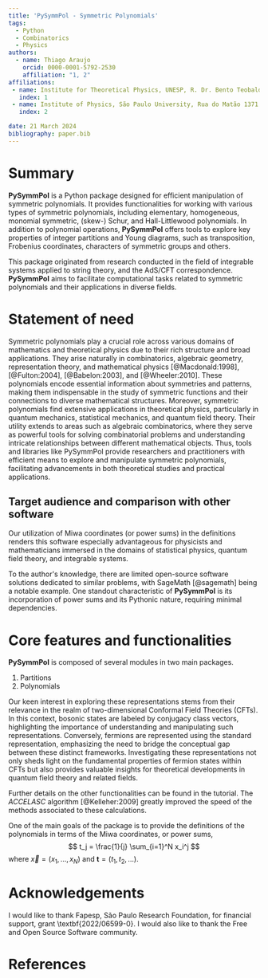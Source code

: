 ```yaml
---
title: 'PySymmPol - Symmetric Polynomials'
tags:
  - Python
  - Combinatorics
  - Physics
authors:
  - name: Thiago Araujo
    orcid: 0000-0001-5792-2530
    affiliation: "1, 2"
affiliations:
 - name: Institute for Theoretical Physics, UNESP, R. Dr. Bento Teobaldo Ferraz, 271, Bloco II,  Barra-Funda, CEP 01140-070, São Paulo/SP, Brazil.
   index: 1
 - name: Institute of Physics, São Paulo University, Rua do Matão 1371 - CEP 05508-090 Cidade Universitária, São Paulo/SP, Brazil
   index: 2

date: 21 March 2024
bibliography: paper.bib
---
```


# Summary

**PySymmPol** is a Python package designed for efficient manipulation of
symmetric polynomials. It provides functionalities for working with
various types of symmetric polynomials, including elementary,
homogeneous, monomial symmetric, (skew-) Schur, and Hall-Littlewood
polynomials. In addition to polynomial operations, **PySymmPol** offers
tools to explore key properties of integer partitions and Young
diagrams, such as transposition, Frobenius coordinates, characters of
symmetric groups and others. 

This package originated from research conducted in the field of
integrable systems applied to string theory, and the AdS/CFT
correspondence. **PySymmPol** aims to facilitate computational tasks
related to symmetric polynomials and their applications in diverse
fields.

# Statement of need 

Symmetric polynomials play a crucial role across various domains of
mathematics and theoretical physics due to their rich structure and
broad applications. They arise naturally in combinatorics, algebraic
geometry, representation theory, and mathematical
physics [@Macdonald:1998], [@Fulton:2004], [@Babelon:2003],
and [@Wheeler:2010]. These polynomials encode
essential information about symmetries and patterns, making them
indispensable in the study of symmetric functions and their
connections to diverse mathematical structures. Moreover, symmetric
polynomials find extensive applications in theoretical physics,
particularly in quantum mechanics, statistical mechanics, and quantum
field theory. Their utility extends to areas such as algebraic
combinatorics, where they serve as powerful tools for solving
combinatorial problems and understanding intricate relationships
between different mathematical objects. Thus, tools and libraries like
PySymmPol provide researchers and practitioners with efficient means
to explore and manipulate symmetric polynomials, facilitating
advancements in both theoretical studies and practical applications.

## Target audience and comparison with other software

Our utilization of Miwa coordinates (or power sums) in the definitions
renders this software especially advantageous for physicists and
mathematicians immersed in the domains of statistical physics, quantum
field theory, and integrable systems.

To the author's knowledge, there are limited open-source software
solutions dedicated to similar problems, with SageMath [@sagemath]
being a notable example. One standout characteristic of **PySymmPol**
is its incorporation of power sums and its Pythonic nature, requiring
minimal dependencies.

# Core features and functionalities 

**PySymmPol** is composed of several modules in two main packages. 

1. Partitions
2. Polynomials

Our keen interest in exploring these representations stems
from their relevance in the realm of two-dimensional Conformal Field
Theories (CFTs). In this context, bosonic states are labeled by
conjugacy class vectors, highlighting the importance of
understanding and manipulating such representations. Conversely,
fermions are represented using the standard representation,
emphasizing the need to bridge the conceptual gap between these
distinct frameworks. Investigating these representations not only
sheds light on the fundamental properties of fermion states within
CFTs but also provides valuable insights for theoretical developments
in quantum field theory and related fields.

Further details on the other functionalities can be found in the tutorial.
The *ACCELASC* algorithm [@Kelleher:2009] greatly improved the
speed of the methods associated to these calculations. 

One of the main goals of the package is to provide the definitions of the 
polynomials in terms of the Miwa coordinates, or power sums, 
$$ t_j = \frac{1}{j} \sum_{i=1}^N x_i^j $$ where $\vec{x} = 
(x_1, \dots, x_N)$ and $\mathbf{t} = (t_1, t_2, \dots)$.

# Acknowledgements

I would like to thank Fapesp, São Paulo Research Foundation, for
financial support, grant \textbf{2022/06599-0}. I would also like to
thank the Free and Open Source Software community.

# References
